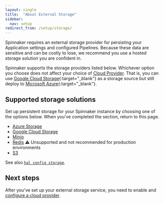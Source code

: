 ```yaml
---
layout: single
title:  "About External Storage"
sidebar:
  nav: setup
redirect_from: /setup/storage/
---
```


Spinnaker requires an external storage provider for persisting your Application
settings and configured Pipelines. Because these data are sensitive and can be
costly to lose, we recommend you use a hosted storage solution you are confident
in.

Spinnaker supports the storage providers listed below. Whichever option you
choose does not affect your choice of [Cloud Provider](/setup/providers/).
That is, you can use [Google Cloud
Storage](https://cloud.google.com/storage/){:target="_blank"} as a storage
source but still deploy to [Microsoft Azure](https://azure.microsoft.com/){:target="_blank"}.

## Supported storage solutions

Set up persistent storage for your Spinnaker instance by choosing one of the options below. When you've
completed the section, return to this page.

* [Azure Storage](/setup/install/storage/azs)
* [Google Cloud Storage](/setup/install/storage/gcs)
* [Minio](/setup/install/storage/minio)
* [Redis](/setup/install/storage/redis) :warning: Unsupported and not recommended for production environments
* [S3](/setup/install/storage/s3)

See also [`hal config storage`](/reference/halyard/commands/#hal-config-storage).

## Next steps

After you've set up your external storage service, you need to enable and [configure a cloud provider](/setup/providers/).

